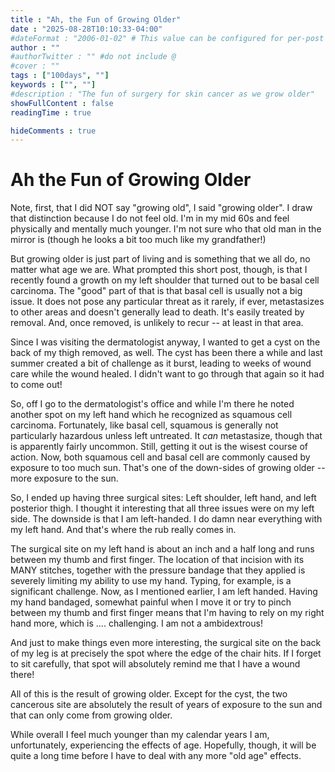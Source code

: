 ```yaml
---
title : "Ah, the Fun of Growing Older"
date : "2025-08-28T10:10:33-04:00"
#dateFormat : "2006-01-02" # This value can be configured for per-post date formatting
author : ""
#authorTwitter : "" #do not include @
#cover : ""
tags : ["100days", ""]
keywords : ["", ""]
#description : "The fun of surgery for skin cancer as we grow older"
showFullContent : false
readingTime : true

hideComments : true
---
```

# Ah the Fun of Growing Older

Note, first, that I did NOT say "growing old", I said "growing older". I draw that distinction because I do not feel old.  I'm in my mid 60s and feel physically and mentally much younger. I'm not sure who that old man in the mirror is (though he looks a bit too much like my grandfather!)

But growing older is just part of living and is something that we all do, no matter what age we are. What prompted this short post, though, is that I recently found a growth on my left shoulder that turned out to be basal cell carcinoma. The "good" part of that is that basal cell is usually not a big issue. It does not pose any particular threat as it rarely, if ever, metastasizes to other areas and doesn't generally lead to death.  It's easily treated by removal. And, once removed, is unlikely to recur -- at least in that area.

Since I was visiting the dermatologist anyway, I wanted to get a cyst on the back of my thigh removed, as well. The cyst has been there a while and last summer created a bit of challenge as it burst, leading to weeks of wound care while the wound healed. I didn't want to go through that again so it had to come out!

So, off I go to the dermatologist's office and while I'm there he noted another spot on my left hand which he recognized as squamous cell carcinoma.  Fortunately, like basal cell, squamous is generally not particularly hazardous unless left untreated. It _can_ metastasize, though that is apparently fairly uncommon. Still, getting it out is the wisest course of action. Now, both squamous cell and basal cell are commonly caused by exposure to too much sun.  That's one of the down-sides of growing older -- more exposure to the sun.

So, I ended up having three surgical sites: Left shoulder, left hand, and left posterior thigh. I thought it interesting that all three issues were on my left side. The downside is that I am left-handed. I do damn near everything with my left hand. And that's where the rub really comes in.

The surgical site on my left hand is about an inch and a half long and runs between my thumb and first finger. The location of that incision with its MANY stitches, together with the pressure bandage that they applied is severely limiting my ability to use my hand.  Typing, for example, is a significant challenge. Now, as I mentioned earlier, I am left handed. Having my hand bandaged, somewhat painful when I move it or try to pinch between my thumb and first finger means that I'm having to rely on my right hand more, which is .... challenging. I am not a ambidextrous!

And just to make things even more interesting, the surgical site on the back of my leg is at precisely the spot where the edge of the chair hits. If I forget to sit carefully, that spot will absolutely remind me that I have a wound there!

All of this is the result of growing older. Except for the cyst, the two cancerous site are absolutely the result of years of exposure to the sun and that can only come from growing older.

While overall I feel much younger than my calendar years I am, unfortunately, experiencing the effects of age. Hopefully, though, it will be quite a long time before I have to deal with any more "old age" effects.
